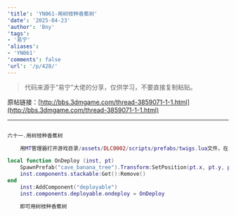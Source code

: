 ```yaml
---
'title': 'YN061-用树枝种香蕉树'
'date': '2025-04-23'
'author': 'Bny'
'tags':
- '易宁'
'aliases':
- 'YN061'
'comments': false
'url': '/p/428/'
---
```


> 代码来源于“易宁”大佬的分享，仅供学习，不要直接复制粘贴。

原帖链接：[http://bbs.3dmgame.com/thread-3859071-1-1.html](http://bbs.3dmgame.com/thread-3859071-1-1.html)

---

```lua  

六十一.用树枝种香蕉树

	用MT管理器打开游戏目录/assets/DLC0002/scripts/prefabs/twigs.lua文件，在inst:AddComponent("inspectable")的下一行插入以下内容：

local function OnDeploy (inst, pt)
	SpawnPrefab("cave_banana_tree").Transform:SetPosition(pt.x, pt.y, pt.z)
	inst.components.stackable:Get():Remove()
end
	inst:AddComponent("deployable")
	inst.components.deployable.ondeploy = OnDeploy

	即可用树枝种香蕉树

```  

